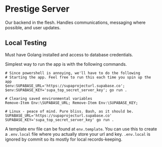 # Prestige Server

Our backend in the flesh. Handles communications, messaging where possible, and user updates.

## Local Testing

Must have Golang installed and access to database credentials.

Simplest way to run the app is with the following commands.

```shell
# Since powershell is annoying, we'll have to do the following
# Starting the app. Feel free to run this each time you spin up the app
$env:SUPABASE_URL='https://supaprojecturl.supabase.co'; $env:SUPABASE_KEY='supa_top_secret_server_key'; go run .

# Clearing saved environmental variables
Remove-Item Env:\SUPABASE_URL; Remove-Item Env:\SUPABASE_KEY;

# Linux - peace of mind. Pure bliss. Bash, as it should be.
SUPABASE_URL='https://supaprojecturl.supabase.co' SUPABASE_KEY='supa_top_secret_server_key' go run .
```

A template env file can be found at `env.template`. You can use this to create a `.env.local` file where you actually store your url and key. `.env.local` is ignored by commit so its mostly for local records-keeping.
